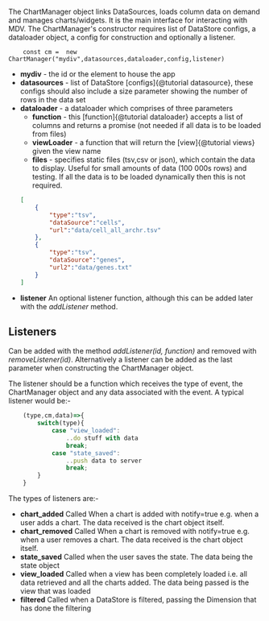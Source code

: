 
The ChartManager object links DataSources, loads column data on demand and manages charts/widgets. It is the main interface for interacting with MDV. The ChartManager's constructor requires list of DataStore configs, a dataloader object, a config for construction and optionally a listener. 
```
    const cm =  new ChartManager("mydiv",datasources,dataloader,config,listener)
```
* **mydiv** - the id or the element to house the app
* **datasources** - list of DataStore [configs]{@tutorial datasource}, these configs should also include a size parameter showing the number of rows in the data set
* **dataloader** - a dataloader which comprises of three parameters
    * **function** - this [function]{@tutorial dataloader} accepts a list of columns and returns a promise (not needed if all data is to be loaded from files)
    * **viewLoader** - a function that will return the [view]{@tutorial views} given the view name  
    * **files** - specifies static files (tsv,csv or json), which contain the data to display. Useful for small amounts of data (100 000s rows) and testing. If all the data is to be loaded dynamically then this is not required.
    ```json
    [
        {
            "type":"tsv",
            "dataSource":"cells",
            "url":"data/cell_all_archr.tsv"
        },
        {
            "type":"tsv",
            "dataSource":"genes",
            "url2":"data/genes.txt"
        }
    ]
    ```
* **listener** An optional listener function, although this can be added later with the *addListener* method.



## Listeners

Can be added with the method *addListener(id, function)* and removed with *removeListener(id)*. Alternatively a listener can be added as the last parameter when constructing the ChartManager object.

The listener should be a function which receives the type of event, the ChartManager object and any data associated with the event. A typical listener would be:-

```js
    (type,cm,data)=>{
        switch(type){
            case "view_loaded":
                ..do stuff with data
                break;
            case "state_saved":
                ..push data to server
                break;
        }
    }
```

The types of listeners are:- 

* **chart_added**  Called When a chart is added with notify=true e.g. when a user adds a chart. The data received is the chart object itself.
* **chart_removed** Called When a chart is removed with notify=true e.g. when a user removes a chart. The data received is the chart object itself.
* **state_saved** Called when the user saves the state. The data being the state object
* **view_loaded** Called when a view has been completely loaded i.e. all data retrieved and all the charts added. The data being passed is the view that was loaded
* **filtered** Called when a DataStore is filtered, passing the Dimension that has done the filtering



